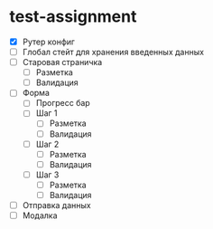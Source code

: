 # test-assignment
 
- [x] Рутер конфиг
- [ ] Глобал стейт для хранения введенных данных
- [ ] Старовая страничка
  - [ ] Разметка
  - [ ] Валидация
- [ ] Форма
  - [ ] Прогресс бар
  - [ ] Шаг 1
    - [ ] Разметка
    - [ ] Валидация
  - [ ] Шаг 2
    - [ ] Разметка
    - [ ] Валидация
  - [ ] Шаг 3
    - [ ] Разметка
    - [ ] Валидация
- [ ] Отправка данных
- [ ] Модалка
